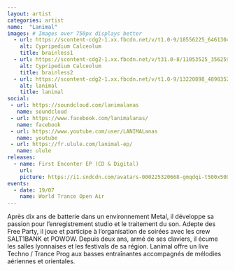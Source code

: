 ```yaml
---
layout: artist
categories: artist
name:  "Lanimal"
images: # Images over 750px displays better
  - url: https://scontent-cdg2-1.xx.fbcdn.net/v/t1.0-9/18556225_646130485575594_7242787335264491546_n.jpg?oh=bbc95f6bd75d88b44c39a4877d15df3b&oe=59C6509E
    alt: Cypripedium Calceolum
    title: brainless1
  - url: https://scontent-cdg2-1.xx.fbcdn.net/v/t31.0-8/11053525_356259797895999_4348366140962235006_o.jpg?oh=1314126dc40e888d68342d5ad683679f&oe=5A074F1C
    alt: Cypripedium Calceolum
    title: brainless2
  - url: https://scontent-cdg2-1.xx.fbcdn.net/v/t1.0-9/13220898_489835271205117_8186552075691663323_n.jpg?oh=9cd5de4df96f6fe462216dc6fefc0ef4&oe=59CF5E2C
    alt: lanimal
    title: lanimal
social:
 - url: https://soundcloud.com/lanimalanas
   name: soundcloud
 - url: https://www.facebook.com/lanimalanas/
   name: facebook
 - url: https://www.youtube.com/user/LANIMALanas
   name: youtube
 - url: https://fr.ulule.com/lanimal-ep/
   name: ulule
releases:
  - name: First Enconter EP (CD & Digital)
    url:
    picture: https://i1.sndcdn.com/avatars-000225320668-gmqdqi-t500x500.jpg
events:
  - date: 19/07
    name: World Trance Open Air
---
```

Après dix ans de batterie dans un environnement Metal, il développe sa passion pour l’enregistrement studio et le traitement du son.
Adepte des Free Party, il joue et participe à l’organisation de soirées avec les crew SALT1BANK et POWOW.
Depuis deux ans, armé de ses claviers, il écume les salles lyonnaises et les festivals de sa région. Lanimal offre un live Techno / Trance Prog aux basses entraînantes accompagnés de mélodies aériennes et orientales.
